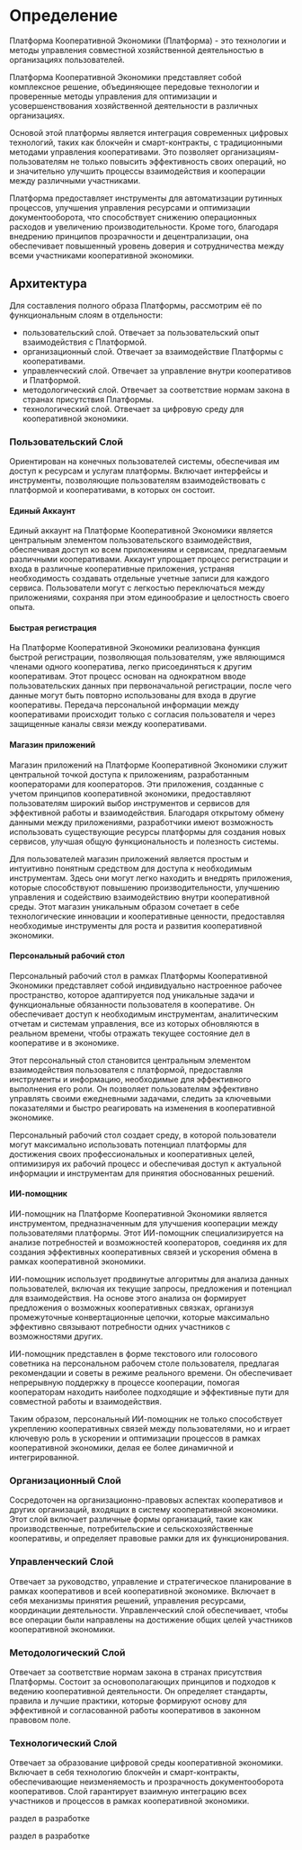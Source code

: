 # Определение

Платформа Кооперативной Экономики (Платформа) - это технологии и методы управления совместной хозяйственной деятельностью в организациях пользователей.

Платформа Кооперативной Экономики представляет собой комплексное решение, объединяющее передовые технологии и проверенные методы управления для оптимизации и усовершенствования хозяйственной деятельности в различных организациях. 

Основой этой платформы является интеграция современных цифровых технологий, таких как блокчейн и смарт-контракты, с традиционными методами управления кооперативами. Это позволяет организациям-пользователям не только повысить эффективность своих операций, но и значительно улучшить процессы взаимодействия и кооперации между различными участниками.

Платформа предоставляет инструменты для автоматизации рутинных процессов, улучшения управления ресурсами и оптимизации документооборота, что способствует снижению операционных расходов и увеличению производительности. Кроме того, благодаря внедрению принципов прозрачности и децентрализации, она обеспечивает повышенный уровень доверия и сотрудничества между всеми участниками кооперативной экономики.


## Архитектура
Для составления полного образа Платформы, рассмотрим её по функциональным слоям в отдельности:
- пользовательский слой. Отвечает за пользовательский опыт взаимодействия с Платформой. 
- организационный слой. Отвечает за взаимодействие Платформы с кооперативами.
- управленческий слой. Отвечает за управление внутри кооперативов и Платформой.
- методологический слой. Отвечает за соответствие нормам закона в странах присутствия Платформы.
- технологический слой. Отвечает за цифровую среду для кооперативной экономики.  


### Пользовательский Слой
Ориентирован на конечных пользователей системы, обеспечивая им доступ к ресурсам и услугам платформы. Включает интерфейсы и инструменты, позволяющие пользователям взаимодействовать с платформой и кооперативами, в которых он состоит.


#### Единый Аккаунт
Единый аккаунт на Платформе Кооперативной Экономики является центральным элементом пользовательского взаимодействия, обеспечивая доступ ко всем приложениям и сервисам, предлагаемым различными кооперативами. Аккаунт упрощает процесс регистрации и входа в различные кооперативные приложения, устраняя необходимость создавать отдельные учетные записи для каждого сервиса. Пользователи могут с легкостью переключаться между приложениями, сохраняя при этом единообразие и целостность своего опыта.

#### Быстрая регистрация
На Платформе Кооперативной Экономики реализована функция быстрой регистрации, позволяющая пользователям, уже являющимся членами одного кооператива, легко присоединяться к другим кооперативам. Этот процесс основан на однократном вводе пользовательских данных при первоначальной регистрации, после чего данные могут быть повторно использованы для входа в другие кооперативы. Передача персональной информации между кооперативами происходит только с согласия пользователя и через защищенные каналы связи между кооперативами.

#### Магазин приложений
Магазин приложений на Платформе Кооперативной Экономики служит центральной точкой доступа к приложениям, разработанным кооператорами для кооператоров. Эти приложения, созданные с учетом принципов кооперативной экономики, предоставляют пользователям широкий выбор инструментов и сервисов для эффективной работы и взаимодействия. Благодаря открытому обмену данными между приложениями, разработчики имеют возможность использовать существующие ресурсы платформы для создания новых сервисов, улучшая общую функциональность и полезность системы.

Для пользователей магазин приложений является простым и интуитивно понятным средством для доступа к необходимым инструментам. Здесь они могут легко находить и внедрять приложения, которые способствуют повышению производительности, улучшению управления и содействию взаимодействию внутри кооперативной среды. Этот магазин уникальным образом сочетает в себе технологические инновации и кооперативные ценности, предоставляя необходимые инструменты для роста и развития кооперативной экономики.


#### Персональный рабочий стол
Персональный рабочий стол в рамках Платформы Кооперативной Экономики представляет собой индивидуально настроенное рабочее пространство, которое адаптируется под уникальные задачи и функциональные обязанности пользователя в кооперативе. Он обеспечивает доступ к необходимым инструментам, аналитическим отчетам и системам управления, все из которых обновляются в реальном времени, чтобы отражать текущее состояние дел в кооперативе и в экономике.

Этот персональный стол становится центральным элементом взаимодействия пользователя с платформой, предоставляя инструменты и информацию, необходимые для эффективного выполнения его роли. Он позволяет пользователям эффективно управлять своими ежедневными задачами, следить за ключевыми показателями и быстро реагировать на изменения в кооперативной экономике.

Персональный рабочий стол создает среду, в которой пользователи могут максимально использовать потенциал платформы для достижения своих профессиональных и кооперативных целей, оптимизируя их рабочий процесс и обеспечивая доступ к актуальной информации и инструментам для принятия обоснованных решений.


#### ИИ-помощник
ИИ-помощник на Платформе Кооперативной Экономики является инструментом, предназначенным для улучшения кооперации между пользователями платформы. Этот ИИ-помощник специализируется на анализе потребностей и возможностей кооператоров, соединяя их для создания эффективных кооперативных связей и ускорения обмена в рамках кооперативной экономики.

ИИ-помощник использует продвинутые алгоритмы для анализа данных пользователей, включая их текущие запросы, предложения и потенциал для взаимодействия. На основе этого анализа он формирует предложения о возможных кооперативных связках, организуя промежуточные конвертационные цепочки, которые максимально эффективно связывают потребности одних участников с возможностями других.

ИИ-помощник представлен в форме текстового или голосового советника на персональном рабочем столе пользователя, предлагая рекомендации и советы в режиме реального времени. Он обеспечивает непрерывную поддержку в процессе кооперации, помогая кооператорам находить наиболее подходящие и эффективные пути для совместной работы и взаимодействия.

Таким образом, персональный ИИ-помощник не только способствует укреплению кооперативных связей между пользователями, но и играет ключевую роль в ускорении и оптимизации процессов в рамках кооперативной экономики, делая ее более динамичной и интегрированной.


### Организационный Слой
Сосредоточен на организационно-правовых аспектах кооперативов и других организаций, входящих в систему кооперативной экономики. Этот слой включает различные формы организаций, такие как производственные, потребительские и сельскохозяйственные кооперативы, и определяет правовые рамки для их функционирования.


### Управленческий Слой
Отвечает за руководство, управление и стратегическое планирование в рамках кооперативов и всей кооперативной экономике. Включает в себя механизмы принятия решений, управления ресурсами, координации деятельности. Управленческий слой обеспечивает, чтобы все операции были направлены на достижение общих целей участников кооперативной экономики.


### Методологический Слой
Отвечает за соответствие нормам закона в странах присутствия Платформы. Состоит за основополагающих принципов и подходов к ведению кооперативной деятельности. Он определяет стандарты, правила и лучшие практики, которые формируют основу для эффективной и согласованной работы кооперативов в законном правовом поле.


### Технологический Слой
Отвечает за образование цифровой среды кооперативной экономики. Включает в себя технологию блокчейн и смарт-контракты, обеспечивающие неизменяемость и прозрачность документооборота кооперативов. Слой гарантирует взаимную интеграцию всех участников и процессов в рамках кооперативной экономики.


раздел в разработке














<!-- 

## Определение

Кооперативная экономика представляет собой систему, объединяющую отдельных людей и группы для совместной хозяйственной деятельности. Основываясь на принципах сотрудничества и коллективного использования ресурсов, эта модель экономики стремится к оптимизации и максимальной эффективности хозяйственного процесса. В ее основе лежит идея равенства и справедливого распределения как ресурсов, так и ответственности между всеми участниками. Важным аспектом является также коллективное принятие решений, которое позволяет каждому участнику кооператива иметь голос в управлении и развитии общего дела.


## Цели Платформы

Основная цель платформы кооперативной экономики - предоставить мощный и гибкий инструментарий для поддержки и управления кооперативными организациями всех форм и размеров. Платформа разработана таким образом, чтобы обеспечить максимальную эффективность в координации кооперативных усилий, упрощении управленческих процессов и повышении прозрачности во всех аспектах деятельности кооператива.


## Принципы платформы

Коллективное Управление: Поддержка структур, позволяющих каждому члену кооператива активно участвовать в процессе принятия решений.
Прозрачность и Ответственность: Обеспечение четкости и прозрачности всех операций, что способствует доверию и ответственности всех участников.
Гибкость и Масштабируемость: Создание инструментария, адаптируемого к нуждам различных типов кооперативов, от малых сообществ до крупных организаций.
Технологическая Интеграция: Использование современных технологий, включая блокчейн и смарт-контракты, для усовершенствования процессов управления и документооборота.
Устойчивое Развитие: Содействие долгосрочному и устойчивому развитию кооперативных структур для достижения экономической и социальной стабильности.
Введение в платформу кооперативной экономики подчеркивает её роль как мощного инструмента для развития и поддержки кооперативных начинаний, предлагая новые возможности для совместного роста и развития в рамках кооперативной модели экономики.



## Оргструктура
### Автономная Некоммерческая Организация (АНО)

Автономная Некоммерческая Организация (АНО) играет ключевую роль в кооперативной экономике, действуя как центральный управляющий орган. Она отвечает за координацию и поддержку всех участвующих кооперативов, обеспечивая соблюдение общих принципов и стандартов. АНО не только устанавливает направления развития и стратегии кооперативной экономики, но и обеспечивает регулирование и контроль за соблюдением правил и норм, создавая таким образом благоприятную среду для совместной деятельности и роста.

### Мета-целевые Кооперативы

Мета-целевые кооперативы служат связующим звеном между различными кооперативами внутри системы. Они создаются для достижения специфических, часто крупномасштабных целей, таких как развитие определенных проектов или инициатив. Эти кооперативы играют важную роль в обмене ресурсами, знаниями и опытом между участниками, способствуя тем самым расширению возможностей и эффективности коллективной работы.

### Локальные Кооперативы

Локальные кооперативы являются основой кооперативной экономики. Они представляют собой небольшие организации, которые образуются на местном уровне и направлены на удовлетворение конкретных потребностей своих членов. Локальные кооперативы тесно взаимодействуют друг с другом, формируя обширную сеть пользователей, что позволяет им делиться ресурсами, знаниями и достижениями, а также сотрудничать в рамках более широких инициатив.

### Пайщики

Пайщики представляют собой основную движущую силу кооперативной экономики. Они не только вкладывают свои ресурсы и усилия в развитие своих кооперативов, но и активно участвуют в принятии решений и управлении. Взаимодействие пайщиков между собой и с кооперативами основано на принципах открытости, доверия и взаимной выгоды, что способствует созданию сильного сообщества с общими целями и интересами. Эта интеграция и взаимодействие являются ключевыми для построения устойчивой и эффективной кооперативной экономики.

## 









 -->











раздел в разработке
<!-- 
## Основные понятия
**Сообщество** - кооперативы и их пайщики.

**Платформа** - совокупность IT-решений, направленных на достижение целей Сообщества.

**Распределенная база данных (РБД)** - база данных, реализованная с использованием технологии блокчейн, с ограниченным доступом пользователей, администрируемая сообществом через АНО "Кооперативная Экономика". В РБД хранится важная учётная, управленческая и другая информация, связанная с деятельностью сообщества. 

**Смарт-контракты** - программы, реализующие логику изменения записей в РЬД согласно хозяйственным, управленческим и иным операциям Сообщества. 

**Учётная единица** - обеспеченный активами Сообщества токен. 

**Токен** - единица учёта, не являющася криптовалютой, предназначенная для оценки стоимости актива.

**Цифровой Кооператив** — это кооператив, документооборот и управление которым происходит на Платформе с помощью ЭЦП членов Сообщества.

**ЭЦП** - неквалифицированная электронная цифровая подпись, позволяющая математически установить факт подписи пайщиком юридически-значимого документа на Платформе;

**Цифровой Документ** - это электронная версия юридически значимого документа, хранящаяся в Распределенной базе данных и подтвержденная ЭЦП членов Сообщества. Он имеет такую же юридическую силу, как и его бумажный аналог.


## Как это работает

## Блокчейн

 -->